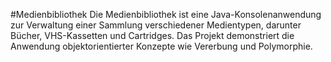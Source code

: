 #Medienbibliothek
Die Medienbibliothek ist eine Java-Konsolenanwendung zur Verwaltung einer Sammlung verschiedener Medientypen, darunter Bücher, VHS-Kassetten und Cartridges. Das Projekt demonstriert die Anwendung objektorientierter Konzepte wie Vererbung und Polymorphie.
